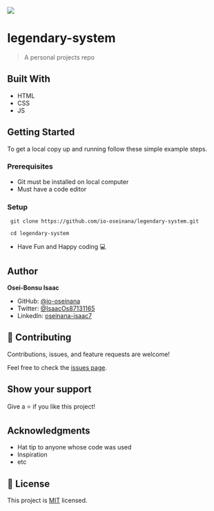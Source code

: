 ![](https://api.visitorbadge.io/api/VisitorHit?user=io-oseinana&repo=legendary-system&label=Visitors-to-lengendary-system-repo🤩&labelColor=blue&countColor=orange)

# legendary-system

> A personal projects repo

## Built With
- HTML
- CSS
- JS

## Getting Started

To get a local copy up and running follow these simple example steps.

### Prerequisites

  - Git must be installed on local computer
  - Must have a code editor

### Setup
  ```
   git clone https://github.com/io-oseinana/legendary-system.git
  ```
  ```
   cd legendary-system
  ```
  
  - Have Fun and Happy coding 💻️


## Author

**Osei-Bonsu Isaac**

- GitHub: [@io-oseinana](https://github.com/io-oseinana)
- Twitter: [@IsaacOs87131165](https://twitter.com/IsaacOs87131165)
- LinkedIn: [oseinana-isaac7](https://www.linkedin.com/in/oseinana-isaac7)

## 🤝 Contributing

Contributions, issues, and feature requests are welcome!

Feel free to check the [issues page](../../issues/).

## Show your support

Give a ⭐️ if you like this project!

## Acknowledgments

- Hat tip to anyone whose code was used
- Inspiration
- etc

## 📝 License

This project is [MIT](./LICENSE) licensed.

